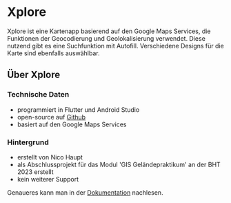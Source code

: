 # Xplore
Xplore ist eine Kartenapp basierend auf den Google Maps Services, die Funktionen der Geocodierung und Geolokalisierung verwendet. Diese nutzend gibt es eine Suchfunktion mit Autofill. Verschiedene Designs für die Karte sind ebenfalls auswählbar.

## Über Xplore
### Technische Daten
* programmiert in Flutter und Android Studio
* open-source auf [Github](https://github.com/s92854/xplore)
* basiert auf den Google Maps Services

### Hintergrund
* erstellt von Nico Haupt
* als Abschlussprojekt für das Modul 'GIS Geländepraktikum' an der BHT 2023 erstellt
* kein weiterer Support

Genaueres kann man in der [Dokumentation](https://github.com/s92854/xplore/blob/master/Dokumentation.md) nachlesen.
